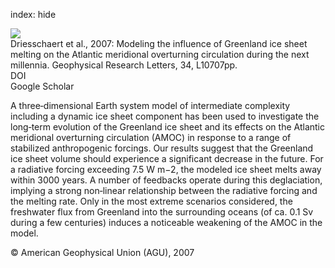 index: hide

<div class="Citation">
    <div class="Citation-thumb CitationThumb-linked"  data-href="https://doi.org/10.1029/2007gl029516">
      <img src="https://static.claimspace.cloud/climate-study-static/refs/thumbs/12/Driesschaert_et_al_2007-thumb.png" />
    </div>

  <div class="Citation-body">
    <div class="Citation-text">Driesschaert et al., 2007: Modeling the influence of Greenland ice sheet melting on the Atlantic meridional overturning circulation during the next millennia. <span class="Article-journal">Geophysical Research Letters, </span><span class="Article-volume">34, </span>L10707pp.</div>
    <div class="Citation-links">
      <div class="CitationLink" data-href="https://doi.org/10.1029/2007gl029516">
        <div class="CitationLink-icon CitationLink-Doi"></div>
        <div class="CitationLink-text">DOI</div>
      </div>
      <div class="CitationLink" data-href="https://scholar.google.com/scholar?q=10.1029/2007gl029516">
        <div class="CitationLink-icon CitationLink-Scholar"></div>
        <div class="CitationLink-text">Google Scholar</div>
      </div>
    </div>
  </div>
</div>

A three‐dimensional Earth system model of intermediate complexity including a dynamic ice sheet component has been used to investigate the long‐term evolution of the Greenland ice sheet and its effects on the Atlantic meridional overturning circulation (AMOC) in response to a range of stabilized anthropogenic forcings. Our results suggest that the Greenland ice sheet volume should experience a significant decrease in the future. For a radiative forcing exceeding 7.5 W m−2, the modeled ice sheet melts away within 3000 years. A number of feedbacks operate during this deglaciation, implying a strong non‐linear relationship between the radiative forcing and the melting rate. Only in the most extreme scenarios considered, the freshwater flux from Greenland into the surrounding oceans (of ca. 0.1 Sv during a few centuries) induces a noticeable weakening of the AMOC in the model.

<div class="Citation-copy">
&copy; American Geophysical Union (AGU), 2007
</div>